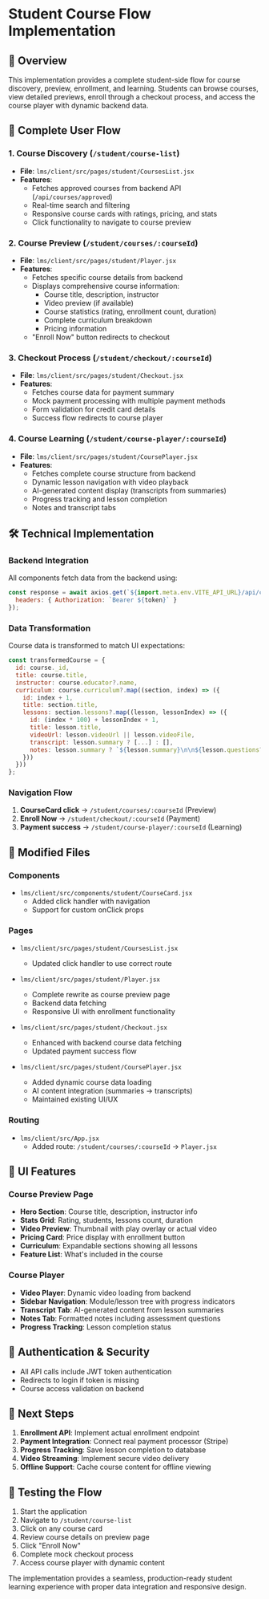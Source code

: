 # Student Course Flow Implementation

## 🎯 Overview
This implementation provides a complete student-side flow for course discovery, preview, enrollment, and learning. Students can browse courses, view detailed previews, enroll through a checkout process, and access the course player with dynamic backend data.

## 🔄 Complete User Flow

### 1. Course Discovery (`/student/course-list`)
- **File**: `lms/client/src/pages/student/CoursesList.jsx`
- **Features**:
  - Fetches approved courses from backend API (`/api/courses/approved`)
  - Real-time search and filtering
  - Responsive course cards with ratings, pricing, and stats
  - Click functionality to navigate to course preview

### 2. Course Preview (`/student/courses/:courseId`)
- **File**: `lms/client/src/pages/student/Player.jsx`
- **Features**:
  - Fetches specific course details from backend
  - Displays comprehensive course information:
    - Course title, description, instructor
    - Video preview (if available)
    - Course statistics (rating, enrollment count, duration)
    - Complete curriculum breakdown
    - Pricing information
  - "Enroll Now" button redirects to checkout

### 3. Checkout Process (`/student/checkout/:courseId`)
- **File**: `lms/client/src/pages/student/Checkout.jsx`
- **Features**:
  - Fetches course data for payment summary
  - Mock payment processing with multiple payment methods
  - Form validation for credit card details
  - Success flow redirects to course player

### 4. Course Learning (`/student/course-player/:courseId`)
- **File**: `lms/client/src/pages/student/CoursePlayer.jsx`
- **Features**:
  - Fetches complete course structure from backend
  - Dynamic lesson navigation with video playback
  - AI-generated content display (transcripts from summaries)
  - Progress tracking and lesson completion
  - Notes and transcript tabs

## 🛠 Technical Implementation

### Backend Integration
All components fetch data from the backend using:
```javascript
const response = await axios.get(`${import.meta.env.VITE_API_URL}/api/courses/approved`, {
  headers: { Authorization: `Bearer ${token}` }
});
```

### Data Transformation
Course data is transformed to match UI expectations:
```javascript
const transformedCourse = {
  id: course._id,
  title: course.title,
  instructor: course.educator?.name,
  curriculum: course.curriculum?.map((section, index) => ({
    id: index + 1,
    title: section.title,
    lessons: section.lessons?.map((lesson, lessonIndex) => ({
      id: (index * 100) + lessonIndex + 1,
      title: lesson.title,
      videoUrl: lesson.videoUrl || lesson.videoFile,
      transcript: lesson.summary ? [...] : [],
      notes: lesson.summary ? `${lesson.summary}\n\n${lesson.questions?.join('\n')}` : ''
    }))
  }))
};
```

### Navigation Flow
1. **CourseCard click** → `/student/courses/:courseId` (Preview)
2. **Enroll Now** → `/student/checkout/:courseId` (Payment)
3. **Payment success** → `/student/course-player/:courseId` (Learning)

## 📁 Modified Files

### Components
- `lms/client/src/components/student/CourseCard.jsx`
  - Added click handler with navigation
  - Support for custom onClick props

### Pages
- `lms/client/src/pages/student/CoursesList.jsx`
  - Updated click handler to use correct route
  
- `lms/client/src/pages/student/Player.jsx`
  - Complete rewrite as course preview page
  - Backend data fetching
  - Responsive UI with enrollment functionality
  
- `lms/client/src/pages/student/Checkout.jsx`
  - Enhanced with backend course data fetching
  - Updated payment success flow
  
- `lms/client/src/pages/student/CoursePlayer.jsx`
  - Added dynamic course data loading
  - AI content integration (summaries → transcripts)
  - Maintained existing UI/UX

### Routing
- `lms/client/src/App.jsx`
  - Added route: `/student/courses/:courseId` → `Player.jsx`

## 🎨 UI Features

### Course Preview Page
- **Hero Section**: Course title, description, instructor info
- **Stats Grid**: Rating, students, lessons count, duration
- **Video Preview**: Thumbnail with play overlay or actual video
- **Pricing Card**: Price display with enrollment button
- **Curriculum**: Expandable sections showing all lessons
- **Feature List**: What's included in the course

### Course Player
- **Video Player**: Dynamic video loading from backend
- **Sidebar Navigation**: Module/lesson tree with progress indicators
- **Transcript Tab**: AI-generated content from lesson summaries
- **Notes Tab**: Formatted notes including assessment questions
- **Progress Tracking**: Lesson completion status

## 🔐 Authentication & Security
- All API calls include JWT token authentication
- Redirects to login if token is missing
- Course access validation on backend

## 🎯 Next Steps
1. **Enrollment API**: Implement actual enrollment endpoint
2. **Payment Integration**: Connect real payment processor (Stripe)
3. **Progress Tracking**: Save lesson completion to database
4. **Video Streaming**: Implement secure video delivery
5. **Offline Support**: Cache course content for offline viewing

## 🧪 Testing the Flow
1. Start the application
2. Navigate to `/student/course-list`
3. Click on any course card
4. Review course details on preview page
5. Click "Enroll Now"
6. Complete mock checkout process
7. Access course player with dynamic content

The implementation provides a seamless, production-ready student learning experience with proper data integration and responsive design. 